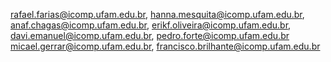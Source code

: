 rafael.farias@icomp.ufam.edu.br, hanna.mesquita@icomp.ufam.edu.br,  
anaf.chagas@icomp.ufam.edu.br, erikf.oliveira@icomp.ufam.edu.br, 
davi.emanuel@icomp.ufam.edu.br, pedro.forte@icomp.ufam.edu.br
micael.gerrar@icomp.ufam.edu.br, francisco.brilhante@icomp.ufam.edu.br
